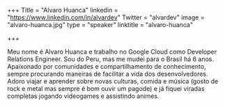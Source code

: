 +++
Title = "Alvaro Huanca"
linkedin = "https://www.linkedin.com/in/alvardev" 
Twitter = "alvardev"
image = "alvaro-huanca.jpg"
type = "speaker"
linktitle = "alvaro-huanca"

+++

Meu nome é Alvaro Huanca e trabalho no Google Cloud como Developer Relations Engineer. Sou do Peru, mas me mudei para o Brasil há 6 anos. 
Apaixonado por comunidades e compartilhamento de conhecimento, sempre procurando maneiras de facilitar a vida dos desenvolvedores.
Adoro viajar e aprender sobre novas culturas, comida e música (gosto de rock e metal mas sempre é bom ouvir um pagode) e já fiquei viradas completas jogando videogames e assistindo animes.